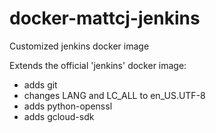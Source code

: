 # docker-mattcj-jenkins
Customized jenkins docker image

Extends the official 'jenkins' docker image:
* adds git
* changes LANG and LC_ALL to en_US.UTF-8
* adds python-openssl
* adds gcloud-sdk
